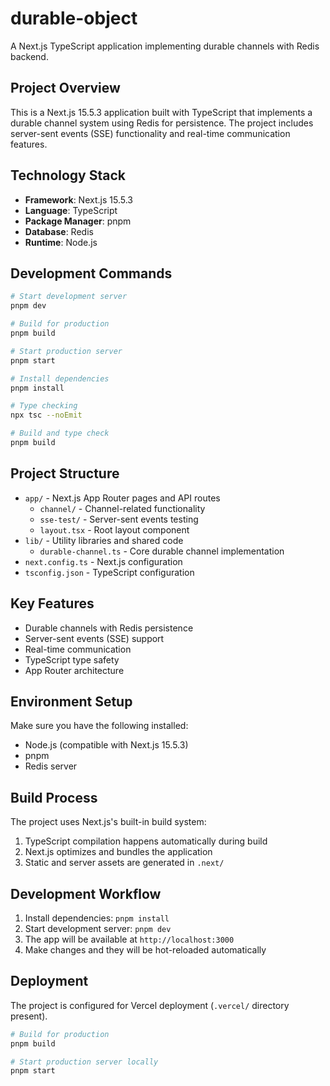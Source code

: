 # durable-object

A Next.js TypeScript application implementing durable channels with Redis backend.

## Project Overview

This is a Next.js 15.5.3 application built with TypeScript that implements a durable channel system using Redis for persistence. The project includes server-sent events (SSE) functionality and real-time communication features.

## Technology Stack

- **Framework**: Next.js 15.5.3
- **Language**: TypeScript
- **Package Manager**: pnpm
- **Database**: Redis
- **Runtime**: Node.js

## Development Commands

```bash
# Start development server
pnpm dev

# Build for production
pnpm build

# Start production server
pnpm start

# Install dependencies
pnpm install

# Type checking
npx tsc --noEmit

# Build and type check
pnpm build
```

## Project Structure

- `app/` - Next.js App Router pages and API routes
  - `channel/` - Channel-related functionality
  - `sse-test/` - Server-sent events testing
  - `layout.tsx` - Root layout component
- `lib/` - Utility libraries and shared code
  - `durable-channel.ts` - Core durable channel implementation
- `next.config.ts` - Next.js configuration
- `tsconfig.json` - TypeScript configuration

## Key Features

- Durable channels with Redis persistence
- Server-sent events (SSE) support
- Real-time communication
- TypeScript type safety
- App Router architecture

## Environment Setup

Make sure you have the following installed:
- Node.js (compatible with Next.js 15.5.3)
- pnpm
- Redis server

## Build Process

The project uses Next.js's built-in build system:
1. TypeScript compilation happens automatically during build
2. Next.js optimizes and bundles the application
3. Static and server assets are generated in `.next/`

## Development Workflow

1. Install dependencies: `pnpm install`
2. Start development server: `pnpm dev`
3. The app will be available at `http://localhost:3000`
4. Make changes and they will be hot-reloaded automatically

## Deployment

The project is configured for Vercel deployment (`.vercel/` directory present).

```bash
# Build for production
pnpm build

# Start production server locally
pnpm start
```